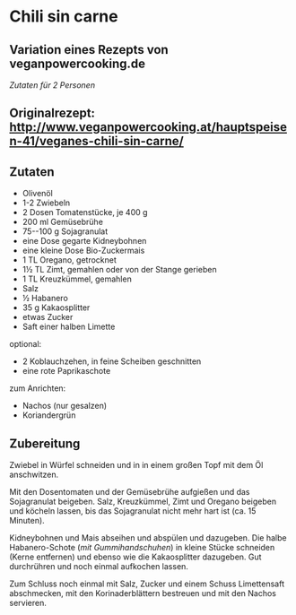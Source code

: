 # Chili sin carne

Variation eines Rezepts von veganpowercooking.de
----
*Zutaten für 2 Personen*

Originalrezept:
<http://www.veganpowercooking.at/hauptspeisen-41/veganes-chili-sin-carne/>
----

## Zutaten

* Olivenöl
* 1-2 Zwiebeln
* 2 Dosen Tomatenstücke, je 400 g
* 200 ml Gemüsebrühe
* 75--100 g Sojagranulat
* eine Dose gegarte Kidneybohnen
* eine kleine Dose Bio-Zuckermais
* 1 TL Oregano, getrocknet
* 1½ TL Zimt, gemahlen oder von der Stange gerieben
* 1 TL Kreuzkümmel, gemahlen
* Salz
* ½ Habanero
* 35 g Kakaosplitter
* etwas Zucker
* Saft einer halben Limette

optional:
* 2 Koblauchzehen, in feine Scheiben geschnitten
* eine rote Paprikaschote

zum Anrichten:
* Nachos (nur gesalzen)
* Koriandergrün

## Zubereitung

Zwiebel in Würfel schneiden und in in einem großen Topf mit dem Öl anschwitzen.

Mit den Dosentomaten und der Gemüsebrühe aufgießen und das Sojagranulat
beigeben. Salz, Kreuzkümmel, Zimt und Oregano beigeben und köcheln lassen,
bis das Sojagranulat nicht mehr hart ist (ca. 15 Minuten).

Kidneybohnen und Mais abseihen und abspülen und dazugeben.
Die halbe Habanero-Schote (*mit Gummihandschuhen*)
in kleine Stücke schneiden (Kerne entfernen) und ebenso wie die
Kakaosplitter dazugeben. Gut durchrühren und noch einmal aufkochen lassen.

Zum Schluss noch einmal mit Salz, Zucker und einem
Schuss Limettensaft abschmecken, mit den Korinaderblättern bestreuen
und mit den Nachos servieren.
